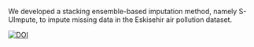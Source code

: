 We developed a stacking ensemble-based imputation method, namely S-UImpute, to impute missing data in the Eskisehir air pollution dataset.


[![DOI](https://zenodo.org/badge/1064708419.svg)](https://doi.org/10.5281/zenodo.17259995)


